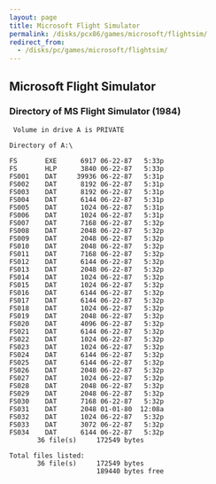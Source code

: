 ```yaml
---
layout: page
title: Microsoft Flight Simulator
permalink: /disks/pcx86/games/microsoft/flightsim/
redirect_from:
  - /disks/pc/games/microsoft/flightsim/
---
```


Microsoft Flight Simulator
---

### Directory of MS Flight Simulator (1984)

	 Volume in drive A is PRIVATE    

	Directory of A:\

	FS       EXE      6917 06-22-87   5:33p
	FS       HLP      3840 06-22-87   5:33p
	FS001    DAT     39936 06-22-87   5:31p
	FS002    DAT      8192 06-22-87   5:31p
	FS003    DAT      8192 06-22-87   5:31p
	FS004    DAT      6144 06-22-87   5:31p
	FS005    DAT      1024 06-22-87   5:31p
	FS006    DAT      1024 06-22-87   5:31p
	FS007    DAT      7168 06-22-87   5:32p
	FS008    DAT      2048 06-22-87   5:32p
	FS009    DAT      2048 06-22-87   5:32p
	FS010    DAT      2048 06-22-87   5:32p
	FS011    DAT      7168 06-22-87   5:32p
	FS012    DAT      6144 06-22-87   5:32p
	FS013    DAT      2048 06-22-87   5:32p
	FS014    DAT      1024 06-22-87   5:32p
	FS015    DAT      1024 06-22-87   5:32p
	FS016    DAT      6144 06-22-87   5:32p
	FS017    DAT      6144 06-22-87   5:32p
	FS018    DAT      1024 06-22-87   5:32p
	FS019    DAT      2048 06-22-87   5:32p
	FS020    DAT      4096 06-22-87   5:32p
	FS021    DAT      6144 06-22-87   5:32p
	FS022    DAT      1024 06-22-87   5:32p
	FS023    DAT      1024 06-22-87   5:32p
	FS024    DAT      6144 06-22-87   5:32p
	FS025    DAT      6144 06-22-87   5:32p
	FS026    DAT      2048 06-22-87   5:32p
	FS027    DAT      1024 06-22-87   5:32p
	FS028    DAT      2048 06-22-87   5:32p
	FS029    DAT      2048 06-22-87   5:32p
	FS030    DAT      7168 06-22-87   5:32p
	FS031    DAT      2048 01-01-80  12:08a
	FS032    DAT      1024 06-22-87   5:32p
	FS033    DAT      3072 06-22-87   5:32p
	FS034    DAT      6144 06-22-87   5:32p
	       36 file(s)     172549 bytes

	Total files listed:
	       36 file(s)     172549 bytes
	                      189440 bytes free
